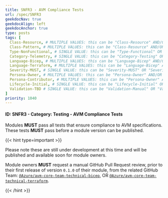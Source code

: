 ```yaml
---
title: SNFR3 - AVM Compliance Tests
url: /spec/SNFR3
geekdocNav: true
geekdocAlign: left
geekdocAnchor: true
type: posts
tags: [
  Class-Resource, # MULTIPLE VALUES: this can be "Class-Resource" AND/OR "Class-Pattern" AND/OR "Class-Utility"
  Class-Pattern, # MULTIPLE VALUES: this can be "Class-Resource" AND/OR "Class-Pattern" AND/OR "Class-Utility"
  Type-NonFunctional, # SINGLE VALUE: this can be "Type-Functional" OR "Type-NonFunctional"
  Category-Telemetry, # SINGLE VALUE: this can be "Category-Testing" OR "Category-Telemetry" OR "Category-Contribution/Support" OR "Category-Documentation" OR "Category-CodeStyle" OR "Category-Naming/Composition" OR "Category-Inputs/Outputs" OR "Category-Release/Publishing"
  Language-Bicep, # MULTIPLE VALUES: this can be "Language-Bicep" AND/OR "Language-Terraform"
  Language-Terraform, # MULTIPLE VALUES: this can be "Language-Bicep" AND/OR "Language-Terraform"
  Severity-MUST, # SINGLE VALUE: this can be "Severity-MUST" OR "Severity-SHOULD" OR "Severity-MAY"
  Persona-Owner, # MULTIPLE VALUES: this can be "Persona-Owner" AND/OR "Persona-Contributor"
  Persona-Contributor, # MULTIPLE VALUES: this can be "Persona-Owner" AND/OR "Persona-Contributor"
  Lifecycle-Initial, # SINGLE VALUE: this can be "Lifecycle-Initial" OR "Lifecycle-BAU" OR "Lifecycle-EOL"
  Validation-TBD # SINGLE VALUE: this can be "Validation-Manual" OR "Validation-CI/Informational" OR "CI/Enforced"
]
priority: 1040
---
```


#### ID: SNFR3 - Category: Testing - AVM Compliance Tests

Modules **MUST** pass all tests that ensure compliance to AVM specifications. These tests **MUST** pass before a module version can be published.

{{< hint type=important >}}

Please note these are still under development at this time and will be published and available soon for module owners.

Module owners **MUST** request a manual GitHub Pull Request review, prior to their first release of version `0.1.0` of their module, from the related GitHub Team: [`@Azure/avm-core-team-technical-bicep`](https://github.com/orgs/Azure/teams/avm-core-team-technical-bicep), OR [`@Azure/avm-core-team-technical-terraform`](https://github.com/orgs/Azure/teams/avm-core-team-technical-terraform).

{{< /hint >}}
